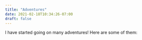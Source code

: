 ```yaml
---
title: "Adventures"
date: 2021-02-18T10:34:26-07:00
draft: false
---
```


I have started going on many adventures! Here are some of them:
